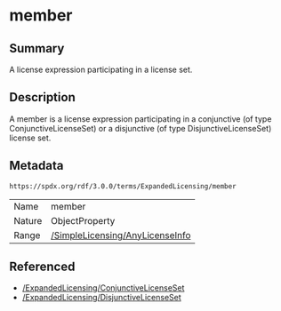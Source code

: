 <!-- Automatically generated by spec-parser v2.3.0 on 2024-07-16T15:00:52.540788+00:00 -->
<!-- SPDX-License-Identifier: Community-Spec-1.0 -->

# member

## Summary

A license expression participating in a license set.


## Description

A member is a license expression participating in a conjunctive (of type
ConjunctiveLicenseSet) or a disjunctive (of type DisjunctiveLicenseSet)
license set.


## Metadata

`https://spdx.org/rdf/3.0.0/terms/ExpandedLicensing/member`


| | |
|---|---|
| Name | member |
| Nature | ObjectProperty |
| Range | [/SimpleLicensing/AnyLicenseInfo](../../SimpleLicensing/Classes/AnyLicenseInfo.md) |




## Referenced

- [/ExpandedLicensing/ConjunctiveLicenseSet](../../ExpandedLicensing/Classes/ConjunctiveLicenseSet.md)
- [/ExpandedLicensing/DisjunctiveLicenseSet](../../ExpandedLicensing/Classes/DisjunctiveLicenseSet.md)

